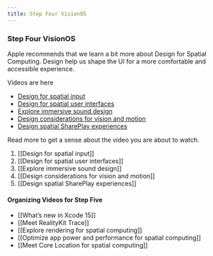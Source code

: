 ```yaml
---
title: Step Four VisionOS
---
```


### Step Four VisionOS

Apple recommends that we learn a bit more about Design for Spatial Computing. Design help us shape the UI for a more comfortable and accessible experience. 

Videos are here
- [Design for spatial input](https://developer.apple.com/videos/play/wwdc2023/10073/)
- [Design for spatial user interfaces](https://developer.apple.com/videos/play/wwdc2023/10076/)
- [Explore immersive sound design](https://developer.apple.com/videos/play/wwdc2023/10271/)
- [Design considerations for vision and motion](https://developer.apple.com/videos/play/wwdc2023/10078/)
- [Design spatial SharePlay experiences](https://developer.apple.com/videos/play/wwdc2023/10075/)

Read more to get a sense about the video you are about to watch. 
1. [[Design for spatial input]]
2. [[Design for spatial user interfaces]]
3. [[Explore immersive sound design]]
4. [[Design considerations for vision and motion]]
5. [[Design spatial SharePlay experiences]]

#### Organizing Videos for Step Five
- [[What’s new in Xcode 15]]
- [[Meet RealityKit Trace]]
- [[Explore rendering for spatial computing]]
- [[Optimize app power and performance for spatial computing]]
- [[Meet Core Location for spatial computing]]
